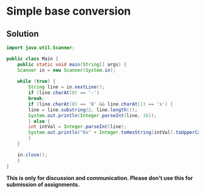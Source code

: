 # Simple base conversion

## Solution

```java
import java.util.Scanner;

public class Main {
    public static void main(String[] args) {
	Scanner in = new Scanner(System.in);
	
	while (true) {
	    String line = in.nextLine();
	    if (line.charAt(0) == '-')
		break;
	    if (line.charAt(0) == '0' && line.charAt(1) == 'x') {
		line = line.substring(2, line.length());
		System.out.println(Integer.parseInt(line, 16));
	    } else {
		int intVal = Integer.parseInt(line);
		System.out.println("0x" + Integer.toHexString(intVal).toUpperCase());
	    }
	}

	in.close();
    }
}
```


**This is only for discussion and communication. Please don't use this for submission of assignments.**